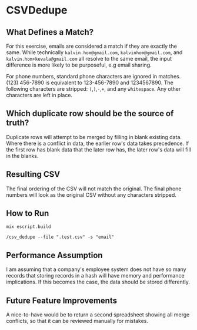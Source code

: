 # CSVDedupe

## What Defines a Match?

For this exercise, emails are considered a match if they are exactly the same.
While technically `kalvin.hom@gmail.com`, `kalvinhom@gmail.com`, and `kalvin.hom+kevala@gmail.com`
all resolve to the same email, the input difference is more likely to be purposeful, e.g email sharing.

For phone numbers, standard phone characters are ignored in matches.
(123) 456-7890 is equivalent to 123-456-7890 and 1234567890.
The following characters are stripped: `(`,`)`,`-`,`+`, and any `whitespace`. Any other characters
are left in place.

## Which duplicate row should be the source of truth?

Duplicate rows will attempt to be merged by filling in blank existing data.
Where there is a conflict in data, the earlier row's data takes precedence.
If the first row has blank data that the later row has, the later row's data will fill in the blanks.

## Resulting CSV

The final ordering of the CSV will not match the original.
The final phone numbers will look as the original CSV without any characters stripped.

## How to Run

`mix escript.build`

`/csv_dedupe --file ".test.csv" -s "email"`

## Performance Assumption

I am assuming that a company's employee system does not have so many records that storing
records in a hash will have memory and performance implications. If this becomes the case,
the data should be stored differently.

## Future Feature Improvements

A nice-to-have would be to return a second spreadsheet showing all merge conflicts, so
that it can be reviewed manually for mistakes.
